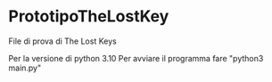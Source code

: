 # PrototipoTheLostKey
File di prova di The Lost Keys

Per la versione di python 3.10
Per avviare il programma fare "python3 main.py"
